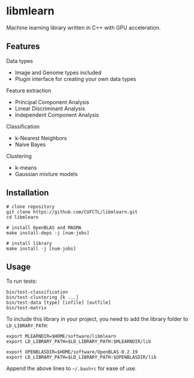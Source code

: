 # libmlearn

Machine learning library written in C++ with GPU acceleration.

## Features

Data types
- Image and Genome types included
- Plugin interface for creating your own data types

Feature extraction
- Principal Component Analysis
- Linear Discriminant Analysis
- Independent Component Analysis

Classification
- k-Nearest Neighbors
- Naive Bayes

Clustering
- k-means
- Gaussian mixture models

## Installation

```
# clone repository
git clone https://github.com/CUFCTL/libmlearn.git
cd libmlearn

# install OpenBLAS and MAGMA
make install-deps -j [num-jobs]

# install library
make install -j [num-jobs]
```

## Usage

To run tests:
```
bin/test-classification
bin/test-clustering [k ...]
bin/test-data [type] [infile] [outfile]
bin/test-matrix
```

To include this library in your project, you need to add the library folder to `LD_LIBRARY_PATH`:
```
export MLEARNDIR=$HOME/software/libmlearn
export LD_LIBRARY_PATH=$LD_LIBRARY_PATH:$MLEARNDIR/lib

export OPENBLASDIR=$HOME/software/OpenBLAS-0.2.19
export LD_LIBRARY_PATH=$LD_LIBRARY_PATH:$OPENBLASDIR/lib
```

Append the above lines to `~/.bashrc` for ease of use.
